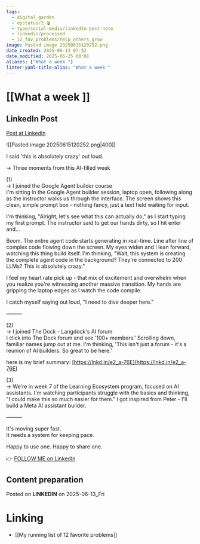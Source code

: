 ```yaml
---
tags:
  - digital_garden
  - epstatus/2-🪴
  - type/social-media/linkedIn-post-note
  - linkedin/processed
  - 12_fav_problems/help_others_grow
image: Pasted image 20250615120252.png
date_created: 2025-06-13 07:52
date_modified: 2025-06-25 00:01
aliases: ["What a week "]
linter-yaml-title-alias: "What a week "
---
```

# [[What a week ]]

## LinkedIn Post

[Post at LinkedIn](https://www.linkedin.com/posts/sebastiankamilli_i-said-this-is-absolutely-crazy-out-loud-activity-7339174346592010241-C-ga?utm_source=share&utm_medium=member_desktop&rcm=ACoAAA1M1pkBgWCYPhT45EpfLiHzViQqRWNCIv4)

![[Pasted image 20250615120252.png|400]]

I said 'this is absolutely crazy' out loud.  
  
→ Three moments from this AI-filled week  
  
(1)  
→ I joined the Google Agent builder course  
I'm sitting in the Google Agent builder session, laptop open, following along as the instructor walks us through the interface. The screen shows this clean, simple prompt box - nothing fancy, just a text field waiting for input.  
  
I'm thinking, "Alright, let's see what this can actually do," as I start typing my first prompt. The instructor said to get our hands dirty, so I hit enter and...  
  
Boom. The entire agent code starts generating in real-time. Line after line of complex code flowing down the screen. My eyes widen and I lean forward, watching this thing build itself. I'm thinking, "Wait, this system is creating the complete agent code in the background? They're connected to 200 LLMs? This is absolutely crazy."  
  
I feel my heart rate pick up - that mix of excitement and overwhelm when you realize you're witnessing another massive transition. My hands are gripping the laptop edges as I watch the code compile.  
  
I catch myself saying out loud, "I need to dive deeper here."  
  
———  
  
(2)  
→ I joined The Dock - Langdock's AI forum  
I click into The Dock forum and see '100+ members.' Scrolling down, familiar names jump out at me. I'm thinking, 'This isn't just a forum - it's a reunion of AI builders. So great to be here.'  
  
here is my brief summary: [https://lnkd.in/e2_a-76E](https://lnkd.in/e2_a-76E)  
  
(3)  
→ We're in week 7 of the Learning Ecosystem program, focused on AI assistants. I'm watching participants struggle with the basics and thinking, "I could make this so much easier for them." I got inspired from Peter - I'll build a Meta AI assistant builder.  

———  
  
It's moving super fast.  
It needs a system for keeping pace.  
  
Happy to use one. Happy to share one.

👉 [FOLLOW ME on LinkedIn](https://www.linkedin.com/comm/mynetwork/discovery-see-all?usecase=PEOPLE_FOLLOWS&followMember=sebastiankamilli)

## Content preparation

Posted on **LINKEDIN** on 2025-06-13_Fri

# Linking

+ [[My running list of 12 favorite problems]]